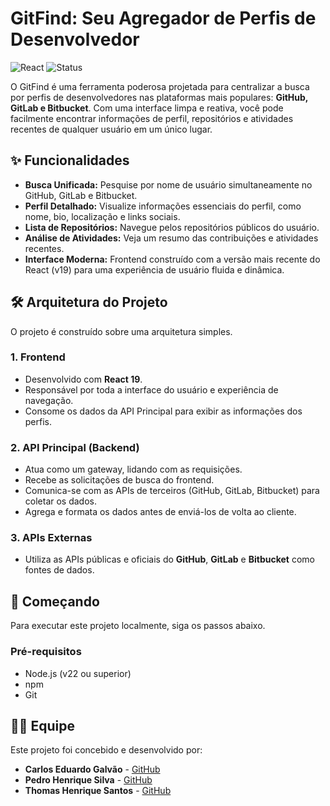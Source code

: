 # GitFind: Seu Agregador de Perfis de Desenvolvedor

![React](https://img.shields.io/badge/React-19-blue)
![Status](https://img.shields.io/badge/status-em%20desenvolvimento-orange)

O GitFind é uma ferramenta poderosa projetada para centralizar a busca por perfis de desenvolvedores nas plataformas mais populares: **GitHub, GitLab e Bitbucket**. Com uma interface limpa e reativa, você pode facilmente encontrar informações de perfil, repositórios e atividades recentes de qualquer usuário em um único lugar.

## ✨ Funcionalidades

* **Busca Unificada:** Pesquise por nome de usuário simultaneamente no GitHub, GitLab e Bitbucket.
* **Perfil Detalhado:** Visualize informações essenciais do perfil, como nome, bio, localização e links sociais.
* **Lista de Repositórios:** Navegue pelos repositórios públicos do usuário.
* **Análise de Atividades:** Veja um resumo das contribuições e atividades recentes.
* **Interface Moderna:** Frontend construído com a versão mais recente do React (v19) para uma experiência de usuário fluida e dinâmica.

## 🛠️ Arquitetura do Projeto

O projeto é construído sobre uma arquitetura simples.

### 1. Frontend
* Desenvolvido com **React 19**.
* Responsável por toda a interface do usuário e experiência de navegação.
* Consome os dados da API Principal para exibir as informações dos perfis.

### 2. API Principal (Backend)
* Atua como um gateway, lidando com as requisições.
* Recebe as solicitações de busca do frontend.
* Comunica-se com as APIs de terceiros (GitHub, GitLab, Bitbucket) para coletar os dados.
* Agrega e formata os dados antes de enviá-los de volta ao cliente.

### 3. APIs Externas
* Utiliza as APIs públicas e oficiais do **GitHub**, **GitLab** e **Bitbucket** como fontes de dados.

## 🚀 Começando

Para executar este projeto localmente, siga os passos abaixo.

### Pré-requisitos

* Node.js (v22 ou superior)
* npm
* Git

## 👨‍💻 Equipe

Este projeto foi concebido e desenvolvido por:

* **Carlos Eduardo Galvão** - [GitHub](https://github.com/Caduhhw)
* **Pedro Henrique Silva** - [GitHub](https://github.com/PedroMarqus)
* **Thomas Henrique Santos** - [GitHub](https://github.com/thethoomm)
